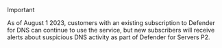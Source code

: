 
> [!IMPORTANT]
>
> As of August 1 2023, customers with an existing subscription to Defender for DNS can continue to use the service, but new subscribers will receive alerts about suspicious DNS activity as part of Defender for Servers P2.
